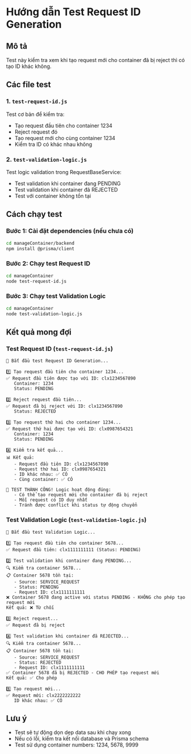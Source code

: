 # Hướng dẫn Test Request ID Generation

## Mô tả
Test này kiểm tra xem khi tạo request mới cho container đã bị reject thì có tạo ID khác không.

## Các file test

### 1. `test-request-id.js`
Test cơ bản để kiểm tra:
- Tạo request đầu tiên cho container 1234
- Reject request đó
- Tạo request mới cho cùng container 1234
- Kiểm tra ID có khác nhau không

### 2. `test-validation-logic.js`
Test logic validation trong RequestBaseService:
- Test validation khi container đang PENDING
- Test validation khi container đã REJECTED
- Test với container không tồn tại

## Cách chạy test

### Bước 1: Cài đặt dependencies (nếu chưa có)
```bash
cd manageContainer/backend
npm install @prisma/client
```

### Bước 2: Chạy test Request ID
```bash
cd manageContainer
node test-request-id.js
```

### Bước 3: Chạy test Validation Logic
```bash
cd manageContainer
node test-validation-logic.js
```

## Kết quả mong đợi

### Test Request ID (`test-request-id.js`)
```
🧪 Bắt đầu test Request ID Generation...

1️⃣ Tạo request đầu tiên cho container 1234...
✅ Request đầu tiên được tạo với ID: clx1234567890
   Container: 1234
   Status: PENDING

2️⃣ Reject request đầu tiên...
✅ Request đã bị reject với ID: clx1234567890
   Status: REJECTED

3️⃣ Tạo request thứ hai cho container 1234...
✅ Request thứ hai được tạo với ID: clx0987654321
   Container: 1234
   Status: PENDING

4️⃣ Kiểm tra kết quả...
📊 Kết quả:
   - Request đầu tiên ID: clx1234567890
   - Request thứ hai ID: clx0987654321
   - ID khác nhau: ✅ CÓ
   - Cùng container: ✅ CÓ

🎉 TEST THÀNH CÔNG! Logic hoạt động đúng:
   - Có thể tạo request mới cho container đã bị reject
   - Mỗi request có ID duy nhất
   - Tránh được conflict khi status tự động chuyển
```

### Test Validation Logic (`test-validation-logic.js`)
```
🧪 Bắt đầu test Validation Logic...

1️⃣ Tạo request đầu tiên cho container 5678...
✅ Request đầu tiên: clx1111111111 (Status: PENDING)

2️⃣ Test validation khi container đang PENDING...
🔍 Kiểm tra container 5678...
📋 Container 5678 tồn tại:
   - Source: SERVICE_REQUEST
   - Status: PENDING
   - Request ID: clx1111111111
❌ Container 5678 đang active với status PENDING - KHÔNG cho phép tạo request mới
Kết quả: ❌ Từ chối

3️⃣ Reject request...
✅ Request đã bị reject

4️⃣ Test validation khi container đã REJECTED...
🔍 Kiểm tra container 5678...
📋 Container 5678 tồn tại:
   - Source: SERVICE_REQUEST
   - Status: REJECTED
   - Request ID: clx1111111111
✅ Container 5678 đã bị REJECTED - CHO PHÉP tạo request mới
Kết quả: ✅ Cho phép

5️⃣ Tạo request mới...
✅ Request mới: clx2222222222
   ID khác nhau: ✅ CÓ
```

## Lưu ý
- Test sẽ tự động dọn dẹp data sau khi chạy xong
- Nếu có lỗi, kiểm tra kết nối database và Prisma schema
- Test sử dụng container numbers: 1234, 5678, 9999
